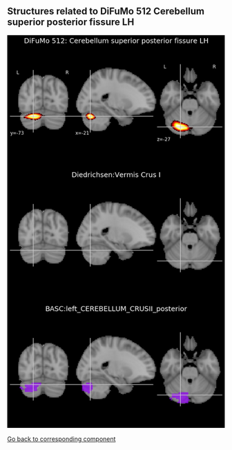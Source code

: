 


## Structures related to DiFuMo 512 Cerebellum superior posterior fissure LH

![450](450.jpg "Structures related to DiFuMo 512 Cerebellum superior posterior fissure LH")

[Go back to corresponding component](https://parietal-inria.github.io/DiFuMo/512/html/450.html)